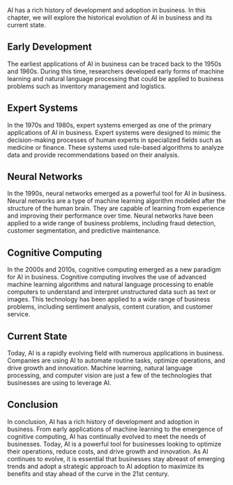 
AI has a rich history of development and adoption in business. In this chapter, we will explore the historical evolution of AI in business and its current state.

Early Development
-----------------

The earliest applications of AI in business can be traced back to the 1950s and 1960s. During this time, researchers developed early forms of machine learning and natural language processing that could be applied to business problems such as inventory management and logistics.

Expert Systems
--------------

In the 1970s and 1980s, expert systems emerged as one of the primary applications of AI in business. Expert systems were designed to mimic the decision-making processes of human experts in specialized fields such as medicine or finance. These systems used rule-based algorithms to analyze data and provide recommendations based on their analysis.

Neural Networks
---------------

In the 1990s, neural networks emerged as a powerful tool for AI in business. Neural networks are a type of machine learning algorithm modeled after the structure of the human brain. They are capable of learning from experience and improving their performance over time. Neural networks have been applied to a wide range of business problems, including fraud detection, customer segmentation, and predictive maintenance.

Cognitive Computing
-------------------

In the 2000s and 2010s, cognitive computing emerged as a new paradigm for AI in business. Cognitive computing involves the use of advanced machine learning algorithms and natural language processing to enable computers to understand and interpret unstructured data such as text or images. This technology has been applied to a wide range of business problems, including sentiment analysis, content curation, and customer service.

Current State
-------------

Today, AI is a rapidly evolving field with numerous applications in business. Companies are using AI to automate routine tasks, optimize operations, and drive growth and innovation. Machine learning, natural language processing, and computer vision are just a few of the technologies that businesses are using to leverage AI.

Conclusion
----------

In conclusion, AI has a rich history of development and adoption in business. From early applications of machine learning to the emergence of cognitive computing, AI has continually evolved to meet the needs of businesses. Today, AI is a powerful tool for businesses looking to optimize their operations, reduce costs, and drive growth and innovation. As AI continues to evolve, it is essential that businesses stay abreast of emerging trends and adopt a strategic approach to AI adoption to maximize its benefits and stay ahead of the curve in the 21st century.
